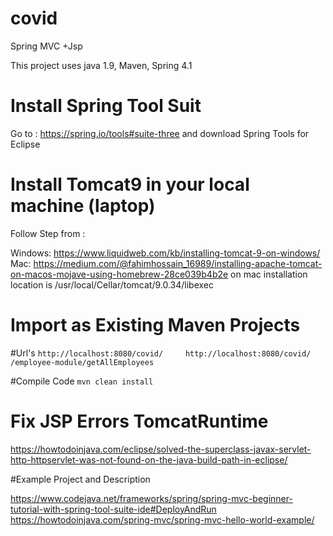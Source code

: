 # covid
Spring MVC +Jsp

This project uses java 1.9, Maven, Spring 4.1

# Install Spring Tool Suit 

Go to : https://spring.io/tools#suite-three and download
 Spring Tools for Eclipse
 
# Install Tomcat9 in your local machine (laptop) 

Follow Step from : 

Windows: https://www.liquidweb.com/kb/installing-tomcat-9-on-windows/
Mac: https://medium.com/@fahimhossain_16989/installing-apache-tomcat-on-macos-mojave-using-homebrew-28ce039b4b2e
     on mac installation location is /usr/local/Cellar/tomcat/9.0.34/libexec
     
     
     
# Import as Existing Maven Projects

#Url's
`
http://localhost:8080/covid/    
http://localhost:8080/covid/  /employee-module/getAllEmployees 
`
 
#Compile Code 
`mvn clean install`



# Fix JSP Errors TomcatRuntime
https://howtodoinjava.com/eclipse/solved-the-superclass-javax-servlet-http-httpservlet-was-not-found-on-the-java-build-path-in-eclipse/

#Example Project and Description

https://www.codejava.net/frameworks/spring/spring-mvc-beginner-tutorial-with-spring-tool-suite-ide#DeployAndRun
https://howtodoinjava.com/spring-mvc/spring-mvc-hello-world-example/
